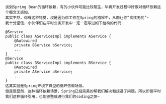 #
    谈到Spring Bean的循环依赖，有的小伙伴可能比较陌生，毕竟开发过程中好像对循环依赖这个概念无感知。
    其实不然，你有这种错觉，权是因为你工作在Spring的襁褓中，从而让你“高枕无忧”~
    我十分坚信，小伙伴们在平时业务开发中一定一定写过如下结构的代码：
     
    @Service
    public class AServiceImpl implements AService {
        @Autowired
        private BService bService;
        ...
    }
    @Service
    public class BServiceImpl implements BService {
        @Autowired
        private AService aService;
        ...
    }
    这其实就是Spring环境下典型的循环依赖场景。
    但是很显然，这种循环依赖场景，Spring已经完美的帮我们解决和规避了问题。所以即使平时我们这样循环引用，也能够整成进行我们的coding之旅~